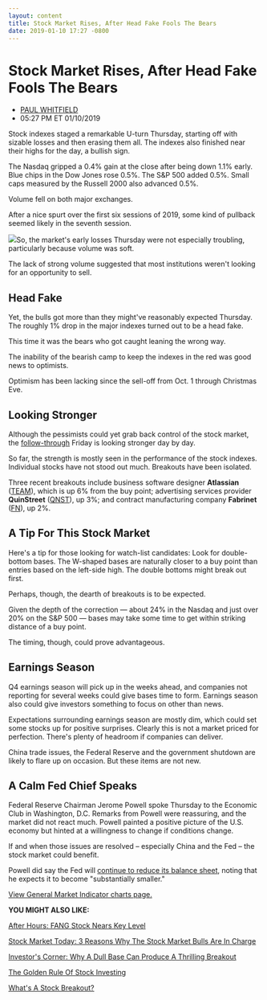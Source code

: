 ```yaml
---
layout: content
title: Stock Market Rises, After Head Fake Fools The Bears
date: 2019-01-10 17:27 -0800
---
```



Stock Market Rises, After Head Fake Fools The Bears
====================================================




* [PAUL WHITFIELD](https://www.investors.com/author/whitfieldp/ "Posts by PAUL WHITFIELD")
* 05:27 PM ET 01/10/2019




Stock indexes staged a remarkable U-turn Thursday, starting off with sizable losses and then erasing them all. The indexes also finished near their highs for the day, a bullish sign.




The Nasdaq gripped a 0.4% gain at the close after being down 1.1% early. Blue chips in the Dow Jones rose 0.5%. The S&P 500 added 0.5%. Small caps measured by the Russell 2000 also advanced 0.5%.


Volume fell on both major exchanges.


After a nice spurt over the first six sessions of 2019, some kind of pullback seemed likely in the seventh session.


![](https://www.investors.com/wp-content/uploads/2019/01/MP011019-288x300.jpg)So, the market's early losses Thursday were not especially troubling, particularly because volume was soft.


The lack of strong volume suggested that most institutions weren't looking for an opportunity to sell.


Head Fake
---------


Yet, the bulls got more than they might've reasonably expected Thursday. The roughly 1% drop in the major indexes turned out to be a head fake.


This time it was the bears who got caught leaning the wrong way.


The inability of the bearish camp to keep the indexes in the red was good news to optimists.


Optimism has been lacking since the sell-off from Oct. 1 through Christmas Eve.


Looking Stronger
----------------


Although the pessimists could yet grab back control of the stock market, the [follow-through](https://www.investors.com/how-to-invest/investors-corner/how-to-find-next-stock-market-bottom/) Friday is looking stronger day by day.


So far, the strength is mostly seen in the performance of the stock indexes. Individual stocks have not stood out much. Breakouts have been isolated.


Three recent breakouts include business software designer **Atlassian** ([TEAM](https://research.investors.com/quote.aspx?symbol=TEAM)), which is up 6% from the buy point; advertising services provider **QuinStreet** ([QNST](https://research.investors.com/quote.aspx?symbol=QNST)), up 3%; and contract manufacturing company **Fabrinet** ([FN](https://research.investors.com/quote.aspx?symbol=FN)), up 2%.


A Tip For This Stock Market
---------------------------


Here's a tip for those looking for watch-list candidates: Look for double-bottom bases. The W-shaped bases are naturally closer to a buy point than entries based on the left-side high. The double bottoms might break out first.


Perhaps, though, the dearth of breakouts is to be expected.


Given the depth of the correction — about 24% in the Nasdaq and just over 20% on the S&P 500 — bases may take some time to get within striking distance of a buy point.


The timing, though, could prove advantageous.


Earnings Season
---------------


Q4 earnings season will pick up in the weeks ahead, and companies not reporting for several weeks could give bases time to form. Earnings season also could give investors something to focus on other than news.


Expectations surrounding earnings season are mostly dim, which could set some stocks up for positive surprises. Clearly this is not a market priced for perfection. There's plenty of headroom if companies can deliver.


China trade issues, the Federal Reserve and the government shutdown are likely to flare up on occasion. But these items are not new.


A Calm Fed Chief Speaks
-----------------------


Federal Reserve Chairman Jerome Powell spoke Thursday to the Economic Club in Washington, D.C. Remarks from Powell were reassuring, and the market did not react much. Powell painted a positive picture of the U.S. economy but hinted at a willingness to change if conditions change.


If and when those issues are resolved – especially China and the Fed – the stock market could benefit.


Powell did say the Fed will [continue to reduce its balance sheet](https://www.investors.com/news/economy/jerome-powell-federal-reserve-balance-sheet/), noting that he expects it to become "substantially smaller."


[View General Market Indicator charts page.](https://www.investors.com/wp-content/uploads/2019/01/IBD1001152545GMI.pdf)


**YOU MIGHT ALSO LIKE:**


[After Hours: FANG Stock Nears Key Level](https://www.investors.com/market-trend/stock-market-today/dow-jones-futures-netflix-stock-boeing-embraer-deal-activision-stock/)


[Stock Market Today: 3 Reasons Why The Stock Market Bulls Are In Charge](https://www.investors.com/market-trend/stock-market-today/nasdaq-dow-jones-rise-again-stock-market-bulls/)


[Investor's Corner: Why A Dull Base Can Produce A Thrilling Breakout](https://www.investors.com/how-to-invest/investors-corner/chart-patterns-flat-base-dull-trade-positive-action/)


[The Golden Rule Of Stock Investing](https://www.investors.com/how-to-invest/investors-corner/still-the-no-1-rule-for-stock-investors-always-cut-your-losses-short/)


[What's A Stock Breakout?](https://www.investors.com/how-to-invest/investors-corner/what-is-stock-breakout/)





